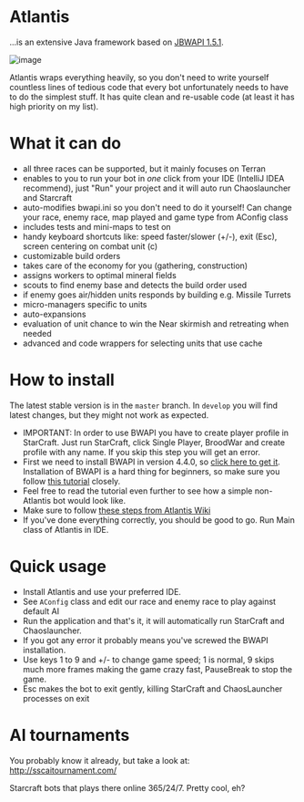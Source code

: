 # Atlantis
...is an extensive Java framework based on [JBWAPI 1.5.1](https://github.com/JavaBWAPI/JBWAPI).

![image](https://camo.githubusercontent.com/482ac1f85226bd7c4a801e4f2e8533efbf69a463086a37ff5aac3bbbaa663e22/68747470733a2f2f692e6962622e636f2f4c7a3571544d782f41746c616e7469732e706e67)

Atlantis wraps everything heavily, so you don't need to write yourself countless lines of tedious code that every bot unfortunately needs to have to do the simplest stuff. It has quite clean and re-usable code (at least it has high priority on my list). 

# What it can do
- all three races can be supported, but it mainly focuses on Terran
- enables to you to run your bot in *one* click from your IDE (IntelliJ IDEA recommend), just "Run" your project and it will auto run Chaoslauncher and Starcraft
- auto-modifies bwapi.ini so you don't need to do it yourself! Can change your race, enemy race, map played and game type from AConfig class
- includes tests and mini-maps to test on
- handy keyboard shortcuts like: speed faster/slower (+/-), exit (Esc), screen centering on combat unit (c)
- customizable build orders
- takes care of the economy for you (gathering, construction)
- assigns workers to optimal mineral fields
- scouts to find enemy base and detects the build order used
- if enemy goes air/hidden units responds by building e.g. Missile Turrets
- micro-managers specific to units
- auto-expansions
- evaluation of unit chance to win the Near skirmish and retreating when needed
- advanced and code wrappers for selecting units that use cache

# How to install
The latest stable version is in the `master` branch. In `develop` you will find latest changes, but they might not work as expected.

* IMPORTANT: In order to use BWAPI you have to create player profile in StarCraft. Just run StarCraft, click Single Player, BroodWar and create profile with any name. If you skip this step you will get an error.
* First we need to install BWAPI in version 4.4.0, so [click here to get it](https://github.com/bwapi/bwapi/releases/download/v4.4.0/BWAPI_Setup.exe). Installation of BWAPI is a hard thing for beginners, so make sure you follow [this tutorial](http://sscaitournament.com/index.php?action=tutorial) closely.
* Feel free to read the tutorial even further to see how a simple non-Atlantis bot would look like.
* Make sure to follow [these steps from Atlantis Wiki](https://github.com/Ravaelles/Atlantis/wiki)
* If you've done everything correctly, you should be good to go. Run Main class of Atlantis in IDE.

# Quick usage
- Install Atlantis and use your preferred IDE.
- See `AConfig` class and edit our race and enemy race to play against default AI
- Run the application and that's it, it will automatically run StarCraft and Chaoslauncher.
- If you got any error it probably means you've screwed the BWAPI installation.
- Use keys 1 to 9 and +/- to change game speed; 1 is normal, 9 skips much more frames making the game crazy fast, PauseBreak to stop the game.
- Esc makes the bot to exit gently, killing StarCraft and ChaosLauncher processes on exit

# AI tournaments
You probably know it already, but take a look at: http://sscaitournament.com/

Starcraft bots that plays there online 365/24/7. Pretty cool, eh?
